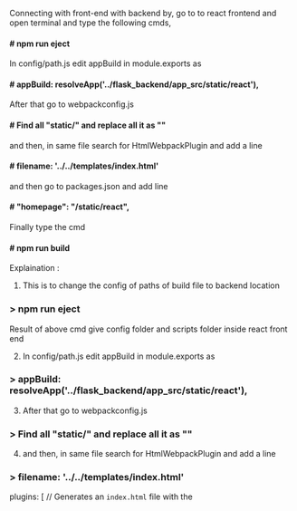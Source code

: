 Connecting with front-end with backend by,
go to to react frontend and open terminal and type the following cmds,




#### # npm run eject 

In config/path.js edit appBuild in module.exports as   
#### # appBuild: resolveApp('../flask_backend/app_src/static/react'),

After that go to webpackconfig.js  
#### # Find all "static/" and replace all it as ""

and then, in same file search for HtmlWebpackPlugin and add a line 
#### # filename: '../../templates/index.html'

and then go to packages.json and add line
#### # "homepage": "/static/react",

Finally type the cmd
#### # npm run build 







Explaination :

1) This is to change the config of paths of build file to backend location
### > npm run eject 
Result of above cmd give config folder and scripts folder inside react front end



2) In config/path.js edit appBuild in module.exports as   
### > appBuild: resolveApp('../flask_backend/app_src/static/react'),



3) After that go to webpackconfig.js  
### > Find all "static/" and replace all it as ""



4) and then, in same file search for HtmlWebpackPlugin and add a line 
### > filename: '../../templates/index.html'

plugins: [
      // Generates an `index.html` file with the <script> injected.
      new HtmlWebpackPlugin(
        Object.assign(
          {},
          {
            inject: true,
            template: paths.appHtml
          },

  
plugins: [
      // Generates an `index.html` file with the <script> injected.
      new HtmlWebpackPlugin(
        Object.assign(
          {},
          {
            inject: true,
            template: paths.appHtml,
            filename: '../../templates/index.html'
          },



5) and then go to packages.json and add line
### > "homepage": "/static/react",
{
  "name": "bookingapp",
  "version": "0.1.0",
  "private": true,


{
  "name": "bookingapp",
  "version": "0.1.0",
  "private": true,
  "homepage": "/static/react",



6) Finally type the cmd
### > npm run build 
it will build the frontend inside flaskbackend/appsrc/ in static and templates

